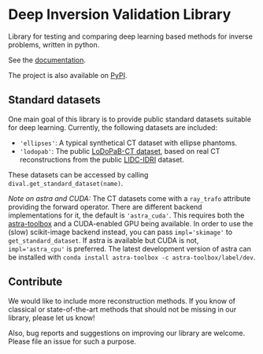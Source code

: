 # Deep Inversion Validation Library

Library for testing and comparing deep learning based methods for inverse
problems, written in python.

See the [documentation](https://jleuschn.github.io/docs.dival/).

The project is also available on [PyPI](https://pypi.org/project/dival/).

## Standard datasets

One main goal of this library is to provide public standard datasets suitable
for deep learning.
Currently, the following datasets are included:

* ``'ellipses'``:
    A typical synthetical CT dataset with ellipse phantoms.
* ``'lodopab'``:
    The public [LoDoPaB-CT dataset](https://doi.org/10.5281/zenodo.3384092),
    based on real CT reconstructions from the public
    [LIDC-IDRI](https://wiki.cancerimagingarchive.net/display/Public/LIDC-IDRI)
    dataset.

These datasets can be accessed by calling ``dival.get_standard_dataset(name)``.

*Note on astra and CUDA:* The CT datasets come with a ``ray_trafo`` attribute providing
the forward operator.
There are different backend implementations for it, the default is ``'astra_cuda'``.
This requires both the [astra-toolbox](https://www.astra-toolbox.com/) and
a CUDA-enabled GPU being available.
In order to use the (slow) scikit-image backend instead, you can pass ``impl='skimage'`` to ``get_standard_dataset``. If astra is
available but CUDA is not, ``impl='astra_cpu'`` is preferred.
The latest development version of astra can be installed with
``conda install astra-toolbox -c astra-toolbox/label/dev``.

## Contribute

We would like to include more reconstruction methods. If you know of classical
or state-of-the-art methods that should not be missing in our library, please
let us know!

Also, bug reports and suggestions on improving our library are welcome.
Please file an issue for such a purpose.

